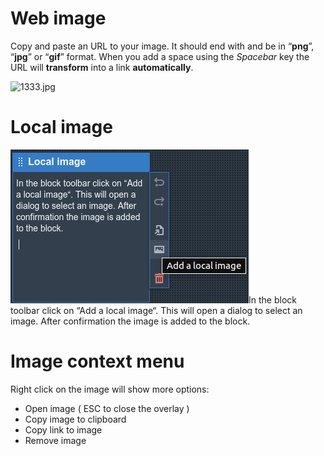 # Web image

Copy and paste an URL to your image. It should end with and be in “**png**”, “**jpg**” or “**gif**” format. When you add a space using the _Spacebar_ key the URL will **transform** into a link **automatically**.

![1333.jpg](https://picsum.photos/id/564/2000/1333.jpg)

# Local image

![Add a local image.png](../Loreshelf%20Docs/img/Add%20a%20local%20image.png)In the block toolbar click on “Add a local image“. This will open a dialog to select an image. After confirmation the image is added to the block.

# Image context menu

Right click on the image will show more options:

- Open image ( ESC to close the overlay )
- Copy image to clipboard
- Copy link to image
- Remove image
